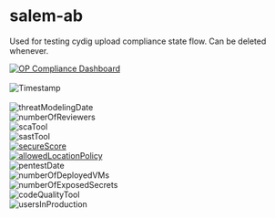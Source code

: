 # salem-ab

Used for testing cydig upload compliance state flow. Can be deleted whenever.

[![OP Compliance Dashboard](https://img.shields.io/badge/OP%20Compliance%20Dashboard-click%20here-blue)](***cydig)<br/><br/>
![Timestamp](https://img.shields.io/endpoint?url=https%3A%2F%2Ffunc-cydig-badge-service-dev.azurewebsites.net%2Fapi%2Fteams%2FCyDig%2Fsources%2FGitHub%2Fprojects%2Fnot-specified%2Frepositories%2Fsalem-ab%2Fcontrols%2Ftimestamp%3Fcode%3DzaEvcWCPK01y2Z6SBivwOKndN4w915lpOTt1VkmULg3xgsjkml7u8DOhgULzmAPY)<br/><br/>
![threatModelingDate](https://img.shields.io/endpoint?url=https%3A%2F%2Ffunc-cydig-badge-service-dev.azurewebsites.net%2Fapi%2Fteams%2FCyDig%2Fsources%2FGitHub%2Fprojects%2Fnot-specified%2Frepositories%2Fsalem-ab%2Fcontrols%2FthreatModelingDate%3Fcode%3DzaEvcWCPK01y2Z6SBivwOKndN4w915lpOTt1VkmULg3xgsjkml7u8DOhgULzmAPY)<br/>
![numberOfReviewers](https://img.shields.io/endpoint?url=https%3A%2F%2Ffunc-cydig-badge-service-dev.azurewebsites.net%2Fapi%2Fteams%2FCyDig%2Fsources%2FGitHub%2Fprojects%2Fnot-specified%2Frepositories%2Fsalem-ab%2Fcontrols%2FnumberOfReviewers%3Fcode%3DzaEvcWCPK01y2Z6SBivwOKndN4w915lpOTt1VkmULg3xgsjkml7u8DOhgULzmAPY)<br/>
![scaTool](https://img.shields.io/endpoint?url=https%3A%2F%2Ffunc-cydig-badge-service-dev.azurewebsites.net%2Fapi%2Fteams%2FCyDig%2Fsources%2FGitHub%2Fprojects%2Fnot-specified%2Frepositories%2Fsalem-ab%2Fcontrols%2FscaTool%3Fcode%3DzaEvcWCPK01y2Z6SBivwOKndN4w915lpOTt1VkmULg3xgsjkml7u8DOhgULzmAPY)<br/>
![sastTool](https://img.shields.io/endpoint?url=https%3A%2F%2Ffunc-cydig-badge-service-dev.azurewebsites.net%2Fapi%2Fteams%2FCyDig%2Fsources%2FGitHub%2Fprojects%2Fnot-specified%2Frepositories%2Fsalem-ab%2Fcontrols%2FsastTool%3Fcode%3DzaEvcWCPK01y2Z6SBivwOKndN4w915lpOTt1VkmULg3xgsjkml7u8DOhgULzmAPY)<br/>
[![secureScore](https://img.shields.io/endpoint?url=https%3A%2F%2Ffunc-cydig-badge-service-dev.azurewebsites.net%2Fapi%2Fteams%2FCyDig%2Fsources%2FGitHub%2Fprojects%2Fnot-specified%2Frepositories%2Fsalem-ab%2Fcontrols%2FsecureScore%3Fcode%3DzaEvcWCPK01y2Z6SBivwOKndN4w915lpOTt1VkmULg3xgsjkml7u8DOhgULzmAPY)](https://portal.azure.com/#view/Microsoft_Azure_Security/RecommendationsBladeV2/subscriptionIds~/%5B%22***%22%5D/source/SecurityPosture_ViewRecommendation)<br/>
[![allowedLocationPolicy](https://img.shields.io/endpoint?url=https%3A%2F%2Ffunc-cydig-badge-service-dev.azurewebsites.net%2Fapi%2Fteams%2FCyDig%2Fsources%2FGitHub%2Fprojects%2Fnot-specified%2Frepositories%2Fsalem-ab%2Fcontrols%2FallowedLocationPolicy%3Fcode%3DzaEvcWCPK01y2Z6SBivwOKndN4w915lpOTt1VkmULg3xgsjkml7u8DOhgULzmAPY)](https://portal.azure.com/#view/Microsoft_Azure_Policy/PolicyMenuBlade/~/Compliance)<br/>
![pentestDate](https://img.shields.io/endpoint?url=https%3A%2F%2Ffunc-cydig-badge-service-dev.azurewebsites.net%2Fapi%2Fteams%2FCyDig%2Fsources%2FGitHub%2Fprojects%2Fnot-specified%2Frepositories%2Fsalem-ab%2Fcontrols%2FpentestDate%3Fcode%3DzaEvcWCPK01y2Z6SBivwOKndN4w915lpOTt1VkmULg3xgsjkml7u8DOhgULzmAPY)<br/>
![numberOfDeployedVMs](https://img.shields.io/endpoint?url=https%3A%2F%2Ffunc-cydig-badge-service-dev.azurewebsites.net%2Fapi%2Fteams%2FCyDig%2Fsources%2FGitHub%2Fprojects%2Fnot-specified%2Frepositories%2Fsalem-ab%2Fcontrols%2FnumberOfDeployedVMs%3Fcode%3DzaEvcWCPK01y2Z6SBivwOKndN4w915lpOTt1VkmULg3xgsjkml7u8DOhgULzmAPY)<br/>
![numberOfExposedSecrets](https://img.shields.io/endpoint?url=https%3A%2F%2Ffunc-cydig-badge-service-dev.azurewebsites.net%2Fapi%2Fteams%2FCyDig%2Fsources%2FGitHub%2Fprojects%2Fnot-specified%2Frepositories%2Fsalem-ab%2Fcontrols%2FnumberOfExposedSecrets%3Fcode%3DzaEvcWCPK01y2Z6SBivwOKndN4w915lpOTt1VkmULg3xgsjkml7u8DOhgULzmAPY)<br/>
![codeQualityTool](https://img.shields.io/endpoint?url=https%3A%2F%2Ffunc-cydig-badge-service-dev.azurewebsites.net%2Fapi%2Fteams%2FCyDig%2Fsources%2FGitHub%2Fprojects%2Fnot-specified%2Frepositories%2Fsalem-ab%2Fcontrols%2FcodeQualityTool%3Fcode%3DzaEvcWCPK01y2Z6SBivwOKndN4w915lpOTt1VkmULg3xgsjkml7u8DOhgULzmAPY)<br/>
![usersInProduction](https://img.shields.io/endpoint?url=https%3A%2F%2Ffunc-cydig-badge-service-dev.azurewebsites.net%2Fapi%2Fteams%2FCyDig%2Fsources%2FGitHub%2Fprojects%2Fnot-specified%2Frepositories%2Fsalem-ab%2Fcontrols%2FusersInProduction%3Fcode%3DzaEvcWCPK01y2Z6SBivwOKndN4w915lpOTt1VkmULg3xgsjkml7u8DOhgULzmAPY)<br/>
